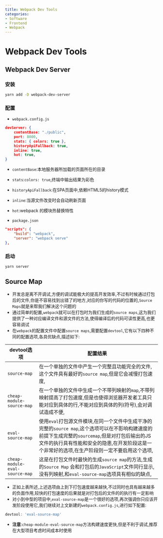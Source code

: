 ```yaml
---
title: Webpack Dev Tools
categories:
- Software
- Frontend
- Webpack
---
```

# Webpack Dev Tools

## Webpack Dev Server

### 安装

```bash
yarn add -D webpack-dev-server
```

### 配置

- `webpack.config.js`

```json
devServer: {
    contentBase: "./public",
    port: 8000,
    stats: { colors: true },
    historyApiFallback: true,
    inline: true,
    hot: true,
}
```

- `contentBase`:本地服务器所加载的页面所在的目录
- `stats`:`colors: true`,终端中输出结果为彩色
- `historyApiFallback`:在SPA页面中,依赖HTML5的history模式
- `inline`:当源文件改变时会自动刷新页面
- `hot`:webpack 的模块热替换特性

- `package.json`

```json
"scripts": {
    "build": "webpack",
    "server": "webpack serve"
},
```

### 启动

```bash
yarn server
```

## Source Map

- 开发总是离不开调试,方便的调试能极大的提高开发效率,不过有时候通过打包后的文件,你是不容易找到出错了的地方,对应的你写的代码的位置的,`Source Maps`就是来帮我们解决这个问题的
- 通过简单的配置,`webpack`就可以在打包时为我们生成的`source maps`,这为我们提供了一种对应编译文件和源文件的方法,使得编译后的代码可读性更高,也更容易调试
- 在`webpack`的配置文件中配置`source maps`,需要配置`devtool`,它有以下四种不同的配置选项,各具优缺点,描述如下:

| devtool选项                    | 配置结果                                                     |
| ------------------------------ | ------------------------------------------------------------ |
| `source-map`                   | 在一个单独的文件中产生一个完整且功能完全的文件,这个文件具有最好的`source map`,但是它会减慢打包速度,|
| `cheap-module-source-map`      | 在一个单独的文件中生成一个不带列映射的`map`,不带列映射提高了打包速度,但是也使得浏览器开发者工具只能对应到具体的行,不能对应到具体的列(符号),会对调试造成不便,|
| `eval-source-map`              | 使用`eval`打包源文件模块,在同一个文件中生成干净的完整的`source map`,这个选项可以在不影响构建速度的前提下生成完整的`sourcemap`,但是对打包后输出的JS文件的执行具有性能和安全的隐患,在开发阶段这是一个非常好的选项,在生产阶段则一定不要启用这个选项,|
| `cheap-module-eval-source-map` | 这是在打包文件时最快的生成`source map`的方法,生成的`Source Map` 会和打包后的`JavaScript`文件同行显示,没有列映射,和`eval-source-map`选项具有相似的缺点,|

- 正如上表所述,上述选项由上到下打包速度越来越快,不过同时也具有越来越多的负面作用,较快的打包速度的后果就是对打包后的文件的的执行有一定影响
- 对小到中型的项目中,`eval-source-map`是一个很好的选项,再次强调你只应该开发阶段使用它,我们继续对上文新建的`webpack.config.js`,进行如下配置:

```js
devtool: 'eval-source-map'
```

- **注意**:`cheap-module-eval-source-map`方法构建速度更快,但是不利于调试,推荐在大型项目考虑时间成本时使用


